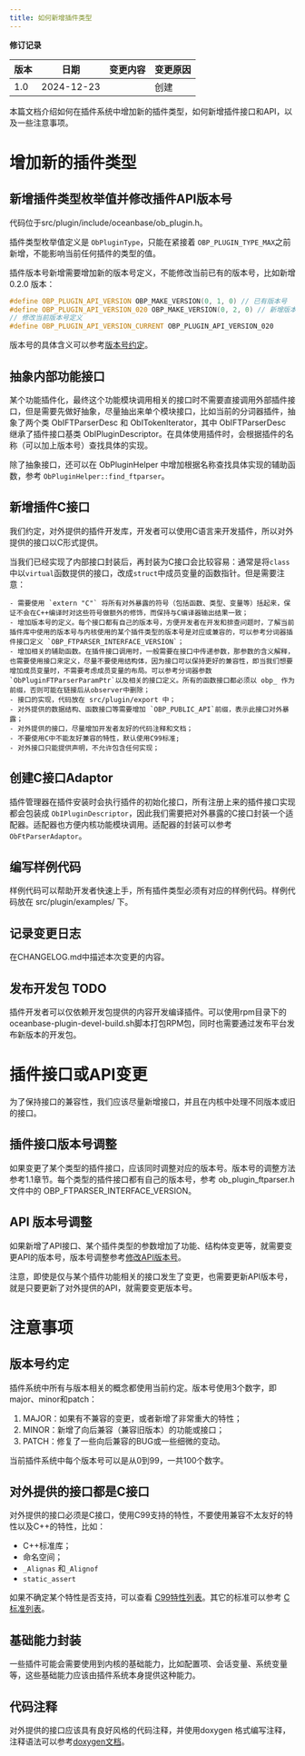 ```yaml
---
title: 如何新增插件类型
---
```


**修订记录**

| **版本** | **日期** | **变更内容** | **变更原因** |
| --- | --- | --- | --- |
| 1.0 | 2024-12-23 | | 创建 |


本篇文档介绍如何在插件系统中增加新的插件类型，如何新增插件接口和API，以及一些注意事项。

# 增加新的插件类型
## 新增插件类型枚举值并修改插件API版本号<span id='id_new_api_version'/>
代码位于src/plugin/include/oceanbase/ob_plugin.h。

插件类型枚举值定义是 `ObPluginType`，只能在紧接着 `OBP_PLUGIN_TYPE_MAX`之前新增，不能影响当前任何插件的类型的值。

插件版本号新增需要增加新的版本号定义，不能修改当前已有的版本号，比如新增 0.2.0 版本：

```cpp
#define OBP_PLUGIN_API_VERSION OBP_MAKE_VERSION(0, 1, 0) // 已有版本号
#define OBP_PLUGIN_API_VERSION_020 OBP_MAKE_VERSION(0, 2, 0) // 新增版本号
// 修改当前版本号定义
#define OBP_PLUGIN_API_VERSION_CURRENT OBP_PLUGIN_API_VERSION_020
```

版本号的具体含义可以参考[版本号约定](#id_version_convention)。

## 抽象内部功能接口
某个功能插件化，最终这个功能模块调用相关的接口时不需要直接调用外部插件接口，但是需要先做好抽象，尽量抽出来单个模块接口，比如当前的分词器插件，抽象了两个类 ObIFTParserDesc 和 ObITokenIterator，其中 ObIFTParserDesc 继承了插件接口基类 ObIPluginDescriptor。在具体使用插件时，会根据插件的名称（可以加上版本号）查找具体的实现。

除了抽象接口，还可以在 ObPluginHelper 中增加根据名称查找具体实现的辅助函数，参考 `ObPluginHelper::find_ftparser`。

## 新增插件C接口
我们约定，对外提供的插件开发库，开发者可以使用C语言来开发插件，所以对外提供的接口以C形式提供。

当我们已经实现了内部接口封装后，再封装为C接口会比较容易：通常是将`class`中以`virtual`函数提供的接口，改成`struct`中成员变量的函数指针。但是需要注意：

    - 需要使用 `extern "C"` 将所有对外暴露的符号（包括函数、类型、变量等）括起来，保证不会在C++编译时对这些符号做额外的修饰，而保持与C编译器输出结果一致；
    - 增加版本号的定义。每个接口都有自己的版本号，方便开发者在开发和排查问题时，了解当前插件库中使用的版本号与内核使用的某个插件类型的版本号是对应或兼容的，可以参考分词器插件接口定义 `OBP_FTPARSER_INTERFACE_VERSION`；
    - 增加相关的辅助函数。在插件接口调用时，一般需要在接口中传递参数，那参数的含义解释，也需要使用接口来定义，尽量不要使用结构体，因为接口可以保持更好的兼容性，即当我们想要增加成员变量时，不需要考虑成员变量的布局。可以参考分词器参数 `ObPluginFTParserParamPtr`以及相关的接口定义。所有的函数接口都必须以 obp_ 作为前缀，否则可能在链接后从observer中删除；
    - 接口的实现，代码放在 src/plugin/export 中；
    - 对外提供的数据结构、函数接口等需要增加 `OBP_PUBLIC_API`前缀，表示此接口对外暴露；
    - 对外提供的接口，尽量增加开发者友好的代码注释和文档；
    - 不要使用C中不能友好兼容的特性，默认使用C99标准;
    - 对外接口只能提供声明，不允许包含任何实现；



## 创建C接口Adaptor
插件管理器在插件安装时会执行插件的初始化接口，所有注册上来的插件接口实现都会包装成 `ObIPluginDescriptor`，因此我们需要把对外暴露的C接口封装一个适配器。适配器也方便内核功能模块调用。适配器的封装可以参考 `ObFtParserAdaptor`。

## 编写样例代码
样例代码可以帮助开发者快速上手，所有插件类型必须有对应的样例代码。样例代码放在 src/plugin/examples/ 下。

## 记录变更日志
在CHANGELOG.md中描述本次变更的内容。

## 发布开发包 TODO
插件开发者可以仅依赖开发包提供的内容开发编译插件。可以使用rpm目录下的oceanbase-plugin-devel-build.sh脚本打包RPM包，同时也需要通过发布平台发布新版本的开发包。

# 插件接口或API变更
为了保持接口的兼容性，我们应该尽量新增接口，并且在内核中处理不同版本或旧的接口。

## 插件接口版本号调整
如果变更了某个类型的插件接口，应该同时调整对应的版本号。版本号的调整方法参考1.1章节。每个类型的插件接口都有自己的版本号，参考 ob_plugin_ftparser.h 文件中的 OBP_FTPARSER_INTERFACE_VERSION。

## API 版本号调整
如果新增了API接口、某个插件类型的参数增加了功能、结构体变更等，就需要变更API的版本号，版本号调整参考[修改API版本号](#id_new_api_version)。

注意，即使是仅与某个插件功能相关的接口发生了变更，也需要更新API版本号，就是只要更新了对外提供的API，就需要变更版本号。

# 注意事项
## 版本号约定<span id='id_version_convention'/>
插件系统中所有与版本相关的概念都使用当前约定。版本号使用3个数字，即major、minor和patch：

1. MAJOR：如果有不兼容的变更，或者新增了非常重大的特性；
2. MINOR：新增了向后兼容（兼容旧版本）的功能或接口；
3. PATCH：修复了一些向后兼容的BUG或一些细微的变动。

当前插件系统中每个版本号可以是从0到99，一共100个数字。

## 对外提供的接口都是C接口
对外提供的接口必须是C接口，使用C99支持的特性，不要使用兼容不太友好的特性以及C++的特性，比如：

+ C++标准库；
+ 命名空间；
+ `_Alignas` 和`_Alignof`
+ `static_assert`

如果不确定某个特性是否支持，可以查看 [C99特性列表](https://cppreference.cn/w/c/99)。其它的标准可以参考 [C 标准列表](https://cppreference.cn/w/c/)。

## 基础能力封装
一些插件可能会需要使用到内核的基础能力，比如配置项、会话变量、系统变量等，这些基础能力应该由插件系统本身提供这种能力。

## 代码注释
对外提供的接口应该具有良好风格的代码注释，并使用doxygen 格式编写注释，注释语法可以参考[doxygen文档](https://doxygen.cpp.org.cn/manual/index.html)。


